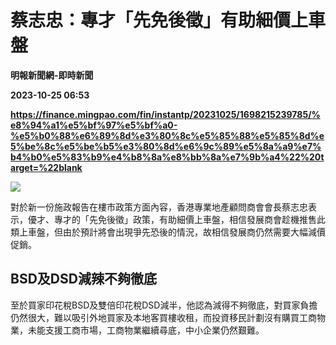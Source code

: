 # 蔡志忠：專才「先免後徵」有助細價上車盤
**明報新聞網-即時新聞**

**2023-10-25 06:53**

**https://finance.mingpao.com/fin/instantp/20231025/1698215239785/%e8%94%a1%e5%bf%97%e5%bf%a0-%e5%b0%88%e6%89%8d%e3%80%8c%e5%85%88%e5%85%8d%e5%be%8c%e5%be%b5%e3%80%8d%e6%9c%89%e5%8a%a9%e7%b4%b0%e5%83%b9%e4%b8%8a%e8%bb%8a%e7%9b%a4%22%20target=%22blank**

![](https://fs.mingpao.com/fin/20231025/s00011/f71f540d9018f060589ed8105f4a31dd.jpg)

對於新一份施政報告在樓市政策方面內容，香港專業地產顧問商會會長蔡志忠表示，優才、專才的「先免後徵」政策，有助細價上車盤，相信發展商會趁機推售此類上車盤，但由於預計將會出現爭先恐後的情況，故相信發展商仍然需要大幅減價促銷。

**BSD及DSD減辣不夠徹底**
-----------------

至於買家印花稅BSD及雙倍印花稅DSD減半，他認為減得不夠徹底，對買家負擔仍然很大，難以吸引外地買家及本地客買樓收租，而投資移民計劃沒有購買工商物業，未能支援工商市場，工商物業繼續尋底，中小企業仍然艱難。